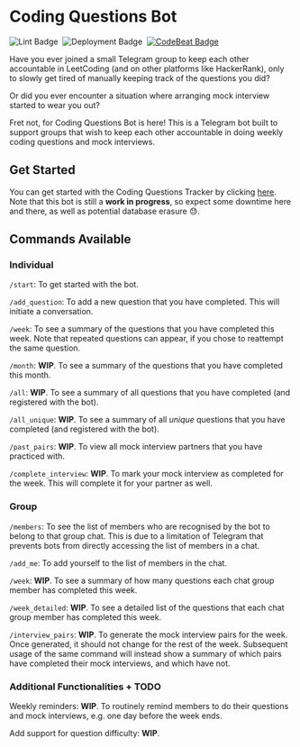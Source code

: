 # Coding Questions Bot

![Lint Badge](https://github.com/zhuhanming/coding-questions-bot/workflows/Lint/badge.svg)&nbsp;&nbsp;![Deployment Badge](https://github.com/zhuhanming/coding-questions-bot/workflows/Deploy%20via%20SSH/badge.svg)&nbsp;&nbsp;[![CodeBeat Badge](https://codebeat.co/badges/a55a5fb0-6d46-41af-ba3d-0c733c8ef40b)](https://codebeat.co/a/zhu-hanming/projects/github-com-zhuhanming-coding-questions-bot-main)

Have you ever joined a small Telegram group to keep each other accountable in LeetCoding (and on other platforms like HackerRank), only to slowly get tired of manually keeping track of the questions you did?

Or did you ever encounter a situation where arranging mock interview started to wear you out?

Fret not, for Coding Questions Bot is here! This is a Telegram bot built to support groups that wish to keep each other accountable in doing weekly coding questions and mock interviews.

## Get Started

You can get started with the Coding Questions Tracker by clicking [here](http://t.me/CodingQuestionsBot). Note that this bot is still a **work in progress**, so expect some downtime here and there, as well as potential database erasure 😓.

## Commands Available

### Individual

`/start`: To get started with the bot.

`/add_question`: To add a new question that you have completed. This will initiate a conversation.

`/week`: To see a summary of the questions that you have completed this week. Note that repeated questions can appear, if you chose to reattempt the same question.

`/month`: **WIP**. To see a summary of the questions that you have completed this month.

`/all`: **WIP**. To see a summary of all questions that you have completed (and registered with the bot).

`/all_unique`: **WIP**. To see a summary of all _unique_ questions that you have completed (and registered with the bot).

`/past_pairs`: **WIP**. To view all mock interview partners that you have practiced with.

`/complete_interview`: **WIP**. To mark your mock interview as completed for the week. This will complete it for your partner as well.

### Group

`/members`: To see the list of members who are recognised by the bot to belong to that group chat. This is due to a limitation of Telegram that prevents bots from directly accessing the list of members in a chat.

`/add_me`: To add yourself to the list of members in the chat.

`/week`: **WIP**. To see a summary of how many questions each chat group member has completed this week.

`/week_detailed`: **WIP**. To see a detailed list of the questions that each chat group member has completed this week.

`/interview_pairs`: **WIP**. To generate the mock interview pairs for the week. Once generated, it should not change for the rest of the week. Subsequent usage of the same command will instead show a summary of which pairs have completed their mock interviews, and which have not.

### Additional Functionalities + TODO

Weekly reminders: **WIP**. To routinely remind members to do their questions and mock interviews, e.g. one day before the week ends.

Add support for question difficulty: **WIP**.
